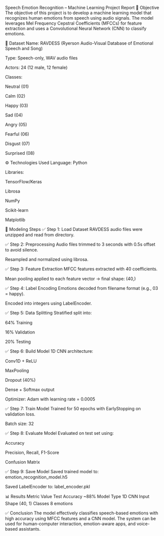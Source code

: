  Speech Emotion Recognition – Machine Learning Project Report
📌 Objective
The objective of this project is to develop a machine learning model that recognizes human emotions from speech using audio signals. The model leverages Mel Frequency Cepstral Coefficients (MFCCs) for feature extraction and uses a Convolutional Neural Network (CNN) to classify emotions.

📁 Dataset
Name: RAVDESS (Ryerson Audio-Visual Database of Emotional Speech and Song)

Type: Speech-only, WAV audio files

Actors: 24 (12 male, 12 female)

Classes:

Neutral (01)

Calm (02)

Happy (03)

Sad (04)

Angry (05)

Fearful (06)

Disgust (07)

Surprised (08)

⚙️ Technologies Used
Language: Python

Libraries:

TensorFlow/Keras

Librosa

NumPy

Scikit-learn

Matplotlib

🧠 Modeling Steps
✅ Step 1: Load Dataset
RAVDESS audio files were unzipped and read from directory.

✅ Step 2: Preprocessing
Audio files trimmed to 3 seconds with 0.5s offset to avoid silence.

Resampled and normalized using librosa.

✅ Step 3: Feature Extraction
MFCC features extracted with 40 coefficients.

Mean pooling applied to each feature vector → final shape: (40,)

✅ Step 4: Label Encoding
Emotions decoded from filename format (e.g., 03 = happy).

Encoded into integers using LabelEncoder.

✅ Step 5: Data Splitting
Stratified split into:

64% Training

16% Validation

20% Testing

✅ Step 6: Build Model
1D CNN architecture:

Conv1D + ReLU

MaxPooling

Dropout (40%)

Dense + Softmax output

Optimizer: Adam with learning rate = 0.0005

✅ Step 7: Train Model
Trained for 50 epochs with EarlyStopping on validation loss.

Batch size: 32

✅ Step 8: Evaluate Model
Evaluated on test set using:

Accuracy

Precision, Recall, F1-Score

Confusion Matrix

✅ Step 9: Save Model
Saved trained model to: emotion_recognition_model.h5

Saved LabelEncoder to: label_encoder.pkl

📊 Results
Metric	Value
Test Accuracy	~88%
Model Type	1D CNN
Input Shape	(40, 1)
Classes	8 emotions

✅ Conclusion
The model effectively classifies speech-based emotions with high accuracy using MFCC features and a CNN model. The system can be used for human-computer interaction, emotion-aware apps, and voice-based assistants.


